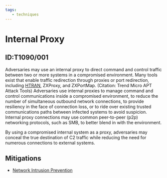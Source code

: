 ```yaml
---
tags:
   - techniques
---
```

# Internal Proxy
## ID:T1090/001
Adversaries may use an internal proxy to direct command and control traffic between two or more systems in a compromised environment. Many tools exist that enable traffic redirection through proxies or port redirection, including [HTRAN](/mitre/software/S0040), ZXProxy, and ZXPortMap. (Citation: Trend Micro APT Attack Tools) Adversaries use internal proxies to manage command and control communications inside a compromised environment, to reduce the number of simultaneous outbound network connections, to provide resiliency in the face of connection loss, or to ride over existing trusted communications paths between infected systems to avoid suspicion. Internal proxy connections may use common peer-to-peer (p2p) networking protocols, such as SMB, to better blend in with the environment.

By using a compromised internal system as a proxy, adversaries may conceal the true destination of C2 traffic while reducing the need for numerous connections to external systems.
## Mitigations
* [Network Intrusion Prevention](/mitre/mitigations/M1031)
